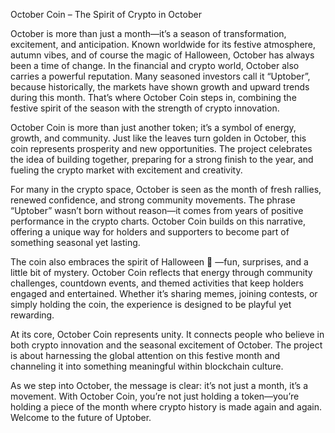 October Coin – The Spirit of Crypto in October

October is more than just a month—it’s a season of transformation, excitement, and anticipation. Known worldwide for its festive atmosphere, autumn vibes, and of course the magic of Halloween, October has always been a time of change. In the financial and crypto world, October also carries a powerful reputation. Many seasoned investors call it “Uptober”, because historically, the markets have shown growth and upward trends during this month. That’s where October Coin steps in, combining the festive spirit of the season with the strength of crypto innovation.

October Coin is more than just another token; it’s a symbol of energy, growth, and community. Just like the leaves turn golden in October, this coin represents prosperity and new opportunities. The project celebrates the idea of building together, preparing for a strong finish to the year, and fueling the crypto market with excitement and creativity.

For many in the crypto space, October is seen as the month of fresh rallies, renewed confidence, and strong community movements. The phrase “Uptober” wasn’t born without reason—it comes from years of positive performance in the crypto charts. October Coin builds on this narrative, offering a unique way for holders and supporters to become part of something seasonal yet lasting.

The coin also embraces the spirit of Halloween 🎃 —fun, surprises, and a little bit of mystery. October Coin reflects that energy through community challenges, countdown events, and themed activities that keep holders engaged and entertained. Whether it’s sharing memes, joining contests, or simply holding the coin, the experience is designed to be playful yet rewarding.

At its core, October Coin represents unity. It connects people who believe in both crypto innovation and the seasonal excitement of October. The project is about harnessing the global attention on this festive month and channeling it into something meaningful within blockchain culture.

As we step into October, the message is clear: it’s not just a month, it’s a movement. With October Coin, you’re not just holding a token—you’re holding a piece of the month where crypto history is made again and again. Welcome to the future of Uptober.
